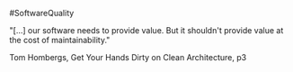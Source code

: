 #SoftwareQuality

"[...] our software needs to provide value. But it shouldn't provide value at the cost of maintainability."

Tom Hombergs, Get Your Hands Dirty on Clean Architecture, p3